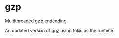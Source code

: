 # gzp

Multithreaded gzip endcoding. 

An updated version of [pgz](https://github.com/vorner/pgz) using tokio as the runtime.
